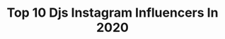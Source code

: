 ---
title: Top 10 Djs Instagram Influencers In 2020
description: >-
  Find top djs Instagram influencers in 2020. Most popular hashtags: #halloween2020 #lgbtq #flavntyourself.
platform: Instagram
hits: 2805
text_top: See the best Instagram profiles on inBeat.
text_bottom: Our platform holds 2805 Instagram influencers like this for you to pitch.
profiles:
  - username: "brisadissima"
    fullname: >-
      Brisa
    bio: >-
      ES 🇧🇷clubqueen de vitorinha Modeling . Make . Look . Hair 🍃ARTISTAVISUAL | DRAGDJ contato inboxx | Último DJSET👇🏾
    location: "Brazil"
    followers: 5926
    engagement: 2374
    commentsToLikes: 0.160524
    id: ck6u8gabtrf7e0j71u3nym8ze
    verified: false
    hashtags: "#dragbr, #dragbrazil, #dragqueenbrasil, #dragbrasil"
  - username: "raquelrodallegas"
    fullname: >-
      r a q q ✰
    bio: >-
      ⋆ mx ⋆ xviii ⋆ djs // finger print // access
    location: "Mexico"
    followers: 2557
    engagement: 3041
    commentsToLikes: 0.108130
    id: ck5zthvko0fv50i145zxhbrap
    verified: false
    hashtags: ""
  - username: "tommyd4li"
    fullname: >-
      TOMMY DALI
    bio: >-
      “Pimper’s Paradise” con @djshablo fuori ora
    location: "Italy"
    followers: 6497
    engagement: 2796
    commentsToLikes: 0.025911
    id: ck6trtov0117c0j71tjcj5qa2
    verified: true
    hashtags: "#longrun, #dovegliocchinonarrivanotour"
  - username: "solntcezvezda"
    fullname: >-
      СОЛНЦЕ ⭐️ ROCKSTAR
    bio: >-
      Справляюсь с депрессией 🧨🧠 🎧 DJ и Музыка @djsolntce 📞+7 (905) 742-66-17 Юлия PR и Реклама 👉 @solntcezvezda_piar 👇👇👇 Книга «секреты Инстаграма»
    location: "Russia"
    followers: 191033
    engagement: 184
    commentsToLikes: 0.043439
    id: ckf5kwyz2njv70j23ukqthmf3
    verified: true
    hashtags: "#dj, #djsolntce, #djgirl, #djgirls"
  - username: "djshmia"
    fullname: >-
      S H M I A
    bio: >-
      Dj 📍 London/Essex Snapchat - djshmia https://www.mixcloud.com/dj-shmia/
    location: "United Kingdom"
    followers: 15221
    engagement: 575
    commentsToLikes: 0.060735
    id: ck0tvpkv4calk0i196pxh6cc6
    verified: false
    hashtags: "#ladydj, #djlife, #londondj, #femaledj"
  - username: "nivaix"
    fullname: >-
      NIVAIX
    bio: >-
      Duo de Djs 🎧 Nivaix.music@gmail.com #Nivaix 👇🏽🎶
    location: ""
    followers: 11085
    engagement: 479
    commentsToLikes: 0.106803
    id: ck5q5jq7bt7ld0i1119bceq2j
    verified: false
    hashtags: "#blackouttuesday"
  - username: "becomingdakota"
    fullname: >-
      Dakota (DJ)
    bio: >-
      BLACK LIVES MATTER abolish the p*lice. Here to live and love. Trans masc (He/Him) art page @djstopshop DAKOTA10//flavnt.com
    location: "United States"
    followers: 38672
    engagement: 820
    commentsToLikes: 0.012124
    id: ck0w2awoznftz0i195l3ic1vx
    verified: false
    hashtags: "#transandproud, #transmasc, #transman, #blm"
  - username: "brozrdz"
    fullname: >-
      B R O Z®️
    bio: >-
      I'm a producer, a&r, creative director @dashradio host & marketer that djs 🇲🇽 CEO @mdx_agency / @xdmrecords Made it to Forbes💫 @creativeartistsagency
    location: "United States"
    followers: 65766
    engagement: 127
    commentsToLikes: 0.105176
    id: ck6tuc4cufhmd0j71tvjlpuyl
    verified: true
    hashtags: "#todovieneyva, #spotify, #elcoraz, #brilla"
  - username: "kevin_kopp"
    fullname: >-
      Kevin Kopp
    bio: >-
      🎧Resident DJ @ottojueves 🍺Embajador @budargentina 🔨@koppamoblamientos_ 📱@appleliferosario 🎚@nk.djs
    location: "Argentina"
    followers: 16826
    engagement: 493
    commentsToLikes: 0.043562
    id: ck5cdtbrljqif0i11ewt2gggi
    verified: false
    hashtags: ""
  - username: "dj.sakuraaa"
    fullname: >-
      SAKURA | 苏樱花🌸
    bio: >-
      🎧 Hardstyle Bass Trap 🎧 Soundcloud: DJ SAKURA Tiktok: Djsakura Elelive ID : 10479949 🖤 Email for DJ Bookings / ADS 🖤🎶👇🏻
    location: "Indonesia"
    followers: 38241
    engagement: 451
    commentsToLikes: 0.022966
    id: ck6uafn2p3amx0j71zgs6ssn3
    verified: false
    hashtags: "#sgdj, #singaporedj, #halloween2020, #halloweencostume"
---